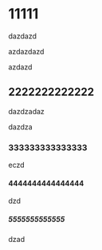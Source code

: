 # 11111

dazdazd

azdazdazd

azdazd

## 2222222222222

dazdzadaz

dazdza

### 333333333333333

eczd

#### 4444444444444444

dzd

##### 5555555555555

dzad
